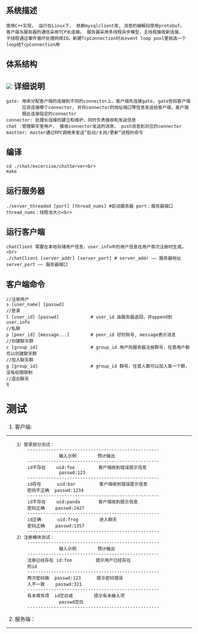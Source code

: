 系统描述
--------
    使用C++实现， 运行在Linux下， 依赖mysqlclient库, 消息的编解码使用protobuf。
    客户端与服务器的通信采用TCP长连接。 服务器采用多线程异步模型，主线程接收新连接，
    子线程通过事件循环处理网络IO。新建TcpConnection时从event loop pool里挑选一个
    loop给TcpConnection用
体系结构
--------
  ![](http://images.cnitblog.com/blog/136188/201303/05095209-75f020e922c04c4695f43d2a7780577e.png)
详细说明
--------
    gate: 用来分配客户端的连接到不同的connector上，客户端先连接gate, gate告知客户端
          应该连接哪个connector, 并将connector的地址端口等信息发送给客户端，客户端
          据此连接指定的connector
    connector: 处理长连接的建立和维护，同时负责接收和发送信息
    chat :管理聊天室用户， 接收connector发送的消息， push消息到对应的connector
    mastter: master通过RPC调用来发送“启动/关闭/更新”进程的命令
    
编译
--------
    cd ./chat/excercise/chatServer<br>
    make

运行服务器
---------
    ./server_threaded [port] [thread_nums] #启动服务器 port：服务器端口 thread_nums：线程池大小<br>
运行客户端
---------
    chatClient 需要在本地存储用户信息，user.info中的用户信息在用户首次注册时生成。<br>
    ./chatClient [server_addr] [server_port] # server_addr —— 服务器地址 server_port —— 服务器端口
客户端命令
---------
    //注册用户
    s [user_name] [passwd] 
    //登录
    l [user_id] [passwd]            # user_id 由服务器返回，并append到user.info
    //私聊
    p [peer_id] [message...]        # peer_id 好的账号, message表示消息
    //创建聊天群
    c [group_id]                    # group_id 用户向服务器注册群号，任意用户都可以创建聊天群
    //加入聊天群
    g [group_id]                    # group_id 群号，任意人都可以加入某一个群，没有权限限制
    //退出聊天
    q
测试
====
1. 客户端:
---------    
        1）登录部分测试：
            --------------------------------------------------
                        输入示例        预计输出
            --------------------------------------------------
            id不存在    uid:foo         客户端收到错误提示信息
                        passwd:123
            --------------------------------------------------
            id存在      uid:bar         客户端收到错误提示信息
            密码不正确  passwd:1234
            --------------------------------------------------
            id不存在    uid:panda       客户端收到提示信息
            密码正确    passwd:2427     
            --------------------------------------------------
            id正确      uid:frog        进入聊天
            密码正确    passwd:1357     
            --------------------------------------------------
        2）注册模块测试：
            --------------------------------------------------
                        输入示例        预计输出
            --------------------------------------------------
            注册已经存在 id:foo         提示用户已经存在
            的id
            --------------------------------------------------
            两次密码输  passwd:123      提示密码错误
            入不一致    passwd:321  
            --------------------------------------------------
            有未填写项  id空白或        提示有未输入项
                        passwd空白  
            --------------------------------------------------
2. 服务端：
---------
